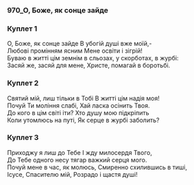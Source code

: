 ### 970_О, Боже, як сонце зайде
### Куплет 1
О, Боже, як сонце зайде В убогій душі вже моїй,- <br/>Любові промінням ясним Мене освіти і зігрій! <br/>Буваю в житті цім земнім в сльозах, у скорботах, в журбі: <br/>Засяй же, засяй для мене, Христе, помагай в боротьбі.
### Куплет 2
Святий мій, лиш тільки в Тобі В житті цім надія моя!<br/>Почуй Ти моління слабі, Хай ласка осінить Твоя. <br/>До кого в цім світі іти? Хто душу мою підкріпить<br/>Коли утомлюсь на путі, Як серце в журбі заболить?
### Куплет 3
Приходжу я лиш до Тебе І жду милосердя Твого, <br/>До Тебе одного несу тягар важкий серця мого. <br/>Почуй мене в час, як молюсь, Смиренно схилившись в тиші, <br/>Ісусе, Спасителю мій, Розрадо і щастя душі!
